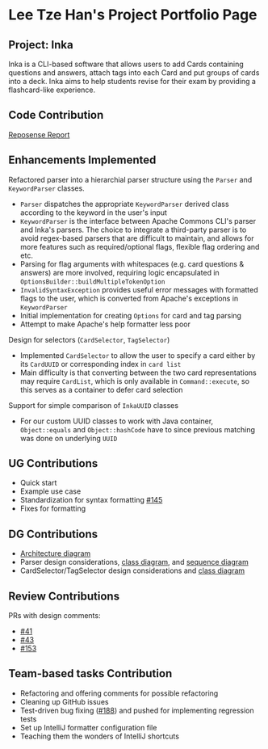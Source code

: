 # Lee Tze Han's Project Portfolio Page

## Project: Inka

Inka is a CLI-based software that allows users to add Cards containing questions and answers, attach tags into each Card and put groups of cards into a deck. Inka aims to help students revise for their exam by providing a flashcard-like experience.

## Code Contribution

[Reposense Report](https://nus-cs2113-ay2223s2.github.io/tp-dashboard/?search=&sort=groupTitle&sortWithin=title&timeframe=commit&mergegroup=&groupSelect=groupByRepos&breakdown=true&checkedFileTypes=docs~functional-code~test-code~other&since=2023-02-17&tabOpen=true&tabType=authorship&tabAuthor=ltzehan&tabRepo=AY2223S2-CS2113-F10-1%2Ftp%5Bmaster%5D&authorshipIsMergeGroup=false&authorshipFileTypes=docs~functional-code~test-code~other&authorshipIsBinaryFileTypeChecked=false&authorshipIsIgnoredFilesChecked=false)

## Enhancements Implemented

Refactored parser into a hierarchial parser structure using the `Parser` and `KeywordParser` classes.

- `Parser` dispatches the appropriate `KeywordParser` derived class according to the keyword in the user's input
- `KeywordParser` is the interface between Apache Commons CLI's parser and Inka's parsers. The choice to integrate a third-party parser is to avoid regex-based parsers that are difficult to maintain, and allows for more features such as required/optional flags, flexible flag ordering and etc.
- Parsing for flag arguments with whitespaces (e.g. card questions & answers) are more involved, requiring logic encapsulated in `OptionsBuilder::buildMultipleTokenOption`
- `InvalidSyntaxException` provides useful error messages with formatted flags to the user, which is converted from Apache's exceptions in `KeywordParser`
- Initial implementation for creating `Options` for card and tag parsing
- Attempt to make Apache's help formatter less poor

Design for selectors (`CardSelector`, `TagSelector`)

- Implemented `CardSelector` to allow the user to specify a card either by its `CardUUID` or corresponding index in `card list`
- Main difficulty is that converting between the two card representations may require `CardList`, which is only available in `Command::execute`, so this serves as a container to defer card selection

Support for simple comparison of `InkaUUID` classes
- For our custom UUID classes to work with Java container, `Object::equals` and `Object::hashCode` have to  since previous matching was done on underlying `UUID`

## UG Contributions

- Quick start
- Example use case
- Standardization for syntax formatting [#145](https://github.com/AY2223S2-CS2113-F10-1/tp/issues/145)
- Fixes for formatting

## DG Contributions

- [Architecture diagram](../img/Architecture.svg)
- Parser design considerations, [class diagram](../img/ParserClass.svg), and [sequence diagram](../img/ParserSequence.svg)
- CardSelector/TagSelector design considerations and [class diagram](../img/SelectorClass.svg)

## Review Contributions

PRs with design comments:

- [#41](https://github.com/AY2223S2-CS2113-F10-1/tp/pull/41)
- [#43](https://github.com/AY2223S2-CS2113-F10-1/tp/pull/43)
- [#153](https://github.com/AY2223S2-CS2113-F10-1/tp/pull/153)

## Team-based tasks Contribution

- Refactoring and offering comments for possible refactoring
- Cleaning up GitHub issues
- Test-driven bug fixing ([#188](https://github.com/AY2223S2-CS2113-F10-1/tp/pull/188)) and pushed for implementing regression tests
- Set up IntelliJ formatter configuration file
- Teaching them the wonders of IntelliJ shortcuts
